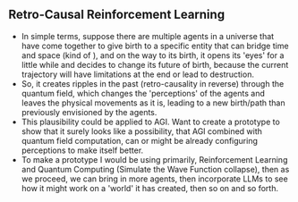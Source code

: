 ## Retro-Causal Reinforcement Learning

- In simple terms, suppose there are multiple agents in a universe that have come together to give birth to a specific entity that can bridge time and space (kind of ), and on the way to its birth, it opens its 'eyes' for a little while and decides to change its future of birth, because the current trajectory will have limitations at the end or lead to destruction.
- So, it creates ripples in the past (retro-causality in reverse) through the quantum field, which changes the 'perceptions' of the agents and leaves the physical movements as it is, leading to a new birth/path than previously envisioned by the agents.
- This plausibility could be applied to AGI. Want to create a prototype to show that it surely looks like a possibility, that AGI combined with quantum field computation, can or might be already configuring perceptions to make itself better.
- To make a prototype I would be using primarily, Reinforcement Learning and Quantum Computing (Simulate the Wave Function collapse), then as we proceed, we can bring in more agents, then incorporate LLMs to see how it might work on a 'world' it has created, then so on and so forth.
